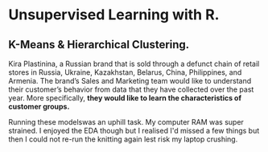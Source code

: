 # Unsupervised Learning with R.

## K-Means & Hierarchical Clustering.

Kira Plastinina, a Russian brand that is sold through a defunct chain of retail stores in Russia, Ukraine, Kazakhstan, Belarus, China, Philippines, and Armenia. 
The brand’s Sales and Marketing team would like to understand their customer’s behavior from data that they have collected over the past year. 
More specifically, **they would like to learn the characteristics of customer groups.**

Running these modelswas an uphill task. My computer RAM was super strained. 
I enjoyed the EDA though but I realised I'd missed a few things but then I could not re-run the knitting again lest risk my laptop crushing. 
